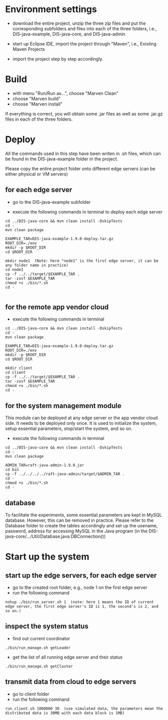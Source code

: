 # Environment settings
- download the entire project, unzip the three zip files and put the corresponding subfolders and files into each of the three folders, i.e., DIS-java-example, DIS-java-core, and DIS-java-admin

- start up Eclipse IDE, import the project through "Maven", i.e., Existing Maven Projects

- import the project step by step accordingly.


# Build

 - with menu "Run/Run as...", choose "Marven Clean"
 - choose "Marven build"
 - choose "Marven install"

If everything is correct, you will obtain some .jar files as well as some .jar.gz files in each of the three folders.

# Deploy

 All the commands used in this step have been writen in .sh files, which can be found in the DIS-java-example folder in the project.

 Please copy the entire project folder onto different edge servers (can be either physical or VM servers)

 ## for each edge server
 - go to the DIS-java-example subfolder 

 - execute the following commands in terminal to deploy each edge server
```
cd ../DIS-java-core && mvn clean install -DskipTests
cd -
mvn clean package

EXAMPLE_TAR=DIS-java-example-1.9.0-deploy.tar.gz
ROOT_DIR=./env
mkdir -p $ROOT_DIR
cd $ROOT_DIR

mkdir node1  (Note: here "node1" is the first edge server, it can be any folder name in practice)
cd node1
cp -f ../../target/$EXAMPLE_TAR .
tar -zxvf $EXAMPLE_TAR
chmod +x ./bin/*.sh
cd -
  
```

 ## for the remote app vendor cloud
  - execute the following commands in terminal
  
```
cd ../DIS-java-core && mvn clean install -DskipTests
cd -
mvn clean package

EXAMPLE_TAR=DIS-java-example-1.9.0-deploy.tar.gz
ROOT_DIR=./env
mkdir -p $ROOT_DIR
cd $ROOT_DIR

mkdir client
cd client
cp -f ../../target/$EXAMPLE_TAR .
tar -zxvf $EXAMPLE_TAR
chmod +x ./bin/*.sh
cd -
```

 ## for the system management module
 
 This module can be deployed at any edge server or the app vendor cloud side. It needs to be deployed only once. It is used to initialize the system, setup essential parameters, stop/start the system, and so on.

  - execute the following commands in terminal
```
cd ../DIS-java-core && mvn clean install -DskipTests
cd -
mvn clean package

ADMIN_TAR=raft-java-admin-1.9.0.jar
cd bin
cp -f ../../../../raft-java-admin/target/$ADMIN_TAR .
cd -
chmod +x ./bin/*.sh
cd -
```

## database

To facilitate the experiments, some essential parameters are kept in MySQL database. However, this can be removed in practice.  Please refer to the Database folder to create the tables accordingly and set up the usename, password, address for accessing MySQL in the Java program (in the DIS-java-core/.../Util/Database.java DBConnection())

# Start up the system

## start up the edge servers, for each edge server
- go to the created root folder, e.g., node 1 on the first edge server
- run the following command
```
nohup ./bin/run_server.sh 1  (note: here 1 means the ID of current edge server, the first edge server's ID is 1, the second's is 2, and so on.)
```

## inspect the system status
- find out current coordinator
```
./bin/run_manage.sh getLeader
```
- get the list of all running edge server and their status
```
./bin/run_manage.sh getCluster
```

## transmit data from cloud to edge servers
 - go to client folder
 - run the following command
 ```
 run_client.sh 1000000 30  (use simulated data, the parameters mean the distributed data is 30MB with each data block is 1MB) 
 ```

